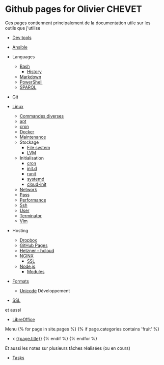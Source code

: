 # Github pages for Olivier CHEVET

Ces pages contiennent principalement de la documentation utile sur les outils que j'utilise

- [Dev tools](/dev-tools)
- [Ansible](/ansible)

- Languages
  - [Bash](./bash)
    - [History](/bash/history)
  - [Markdown](/markdown)
  - [PowerShell](/powershell)
  - [SPARQL](/sparql)
- [Git](./git)
- [Linux](/linux)
  - [Commandes diverses](/linux/general)
  - [apt](/linux/apt)
  - [cron](/linux/cron)
  - [Docker](/docker)
  - [Maintenance](/linux/maintenance)
  - Stockage
    - [File system](/linux/filesystem)
    - [LVM](/linux/lvm)
  - Initialisation
    - [cron](/linux/cron)
    - [init.d](/linux/init_d)
    - [runit](/linux/runit)
    - [systemd](/linux/systemd)
    - [cloud-init](/linux/cloud-init)
  - [Network](/linux/network)
  - [Pass](/pass)
  - [Performance](/linux/perf)
  - [Ssh](/ssh)
  - [User](/linux/user)
  - [Terminator](/linux/terminator)
  - [Vim](/vim)
- Hosting
  - [Dropbox](/linux/dropbox)
  - [GitHub Pages](/github-pages)
  - [Hetzner - hcloud](./hosting/hetzner)
  - [NGINX](/nginx)
    - [SSL](/nginx/ssl)
  - [Node.js](/node)
    - [Modules](/node/modules)
- [Formats](/formats)
  - [Unicode](/formats/unicode)
Développement
- [SSL](/css)

et aussi
- [LibreOffice](/libreoffice)


Menu
{% for page in site.pages %}
  {% if page.categories contains 'fruit' %}
- x [{{page.title}}]({{page.url}})
  {% endif %}
{% endfor %}


Et aussi les notes sur plusieurs tâches réalisées (ou en cours)

- [Tasks](./tasks)

